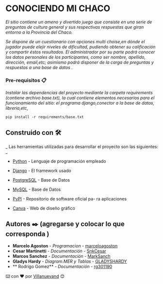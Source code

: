 ﻿# CONOCIENDO MI CHACO 

_El sitio contiene un ameno y divertido juego que consiste en una serie de preguntas de cultura general y sus respectivas respuestas que giran entorno a la Provincia del Chaco._

_Se dispone de un cuestionario con opciones multi choise,en dónde el jugador puede elejir niveles de dificultad, pudiendo obtener su calificación y compartir éstos resultados. El administrador por su parte podrá conocer los datos personales de los participantes, como ser nombre, apellido, dirección, email,etc; asimismo podrá disponer de la carga de preguntas y respuestas a una base de datos ._

### Pre-requisitos 📋

_Instalar las dependencias del proyecto mediante la carpeta requirements (contiene archivo base.txt), la cual contiene elementos necesarios para el funcionamiento del sitio: el programa django,conector a la base de datos, libreria,etc,_

```
pip install -r requirements/base.txt 
```

## Construido con 🛠️

_ Las herramientas utilizadas para desarrollar el proyecto son las siguientes: _

* [Python](http://www.python.org) - Lenguaje de programación
									empleado
* [Django](https://www.djangoproject.com) -  El framework
											 usado
* [PostgreSQL](https://www.posgresql.org/) - Base de Datos 

* [MySQL](https://www.mysql.com/) - Base de Datos 

* [PyPI](https://www.PyPI.org.com) - Repositorio de 	                                     software oficial pa- 
									 ra aplicaciones

* [Canva](https://www.canva.com) - Web de diseño gráfico



## Autores ✒️ (agregarse y colocar lo que corresponda )

* **Marcelo Agoston** - *Programacion* - [marceloagoston](https://github.com/marceloagoston)
* **Cesar Martinetti** - *Documentación* - [SnkCesar](https://github.com/SnkCesar)
* **Marcos Sanchez** - *Documentación* - [MarkSanch](https://github.com/MarkSanch/Comision4_Grupo3)
* **Gladys Hardy** - *Diagram.MER y Tablas* - [GLADYSHARDY](https://github.com/GLADYSHARDY)
* ** Rodrigo Gomez** - *Documentación* - [rg301190](https://github.com/rg301190)


 




⌨️ con ❤️ por [Villanuevand](https://github.com/Villanuevand) 😊